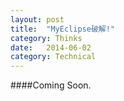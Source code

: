 ```yaml
---
layout: post
title:  "MyEclipse破解!"
category: Thinks
date:   2014-06-02
category: Technical
---
```

####Coming Soon.